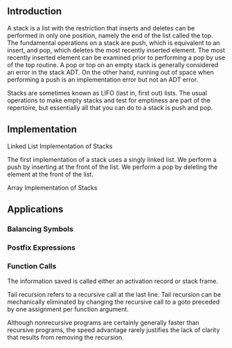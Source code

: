 ## Introduction



A stack is a list with the restriction that inserts and deletes can be performed in only one position, namely the end of the list called the top. 
The fundamental operations on a stack are push, which is equivalent to an insert, and pop, which deletes the most recently inserted element. 
The most recently inserted element can be examined prior to performing a pop by use of the top routine. 
A pop or top on an empty stack is generally considered an error in the stack ADT. 
On the other hand, running out of space when performing a push is an implementation error but not an ADT error.


Stacks are sometimes known as LIFO (last in, first out) lists.
The usual operations to make empty stacks and test for emptiness are part of the repertoire, but essentially all that you can do to a stack is push and pop.


## Implementation

Linked List Implementation of Stacks


The first implementation of a stack uses a singly linked list.
We perform a push by inserting at the front of the list. We perform a pop by deleting the element at the front of the list.


Array Implementation of Stacks

## Applications

### Balancing Symbols

### Postfix Expressions

### Function Calls

The information saved is called either an activation record or stack frame. 

Tail recursion refers to a recursive call at the last line. 
Tail recursion can be mechanically eliminated by changing the recursive call to a goto preceded by one assignment per function argument. 

Although nonrecursive programs are certainly generally faster than recursive programs, the speed advantage rarely justifies the lack of clarity that results from removing the recursion.


